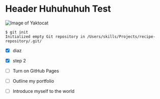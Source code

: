 # Header Huhuhuhuh Test

![Image of Yaktocat](https://octodex.github.com/images/yaktocat.png)

```
$ git init
Initialized empty Git repository in /Users/skills/Projects/recipe-repository/.git/
```
- [X] diaz
- [X] step 2

- [ ] Turn on GitHub Pages
- [ ] Outline my portfolio
- [ ] Introduce myself to the world
